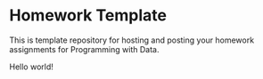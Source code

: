 # Homework Template

This is template repository for hosting and posting your homework assignments for Programming with Data.

Hello world!
